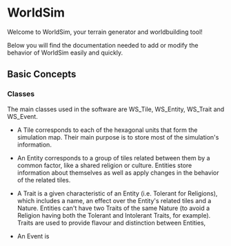 # WorldSim

Welcome to WorldSim, your terrain generator and worldbuilding tool!

Below you will find the documentation needed to add or modify the behavior of WorldSim easily and quickly.

## Basic Concepts

### Classes
The main classes used in the software are WS_Tile, WS_Entity, WS_Trait and WS_Event.

- A Tile corresponds to each of the hexagonal units that form the simulation map. Their main purpose is to store most of the simulation's information.

- An Entity corresponds to a group of tiles related between them by a common factor, like a shared religion or culture. Entities store information about themselves as well as apply changes in the behavior of the related tiles.

- A Trait is a given characteristic of an Entity (i.e. Tolerant for Religions), which includes a name, an effect over the Entity's related tiles and a Nature. Entities can't have two Traits of the same Nature (to avoid a Religion having both the Tolerant and Intolerant Traits, for example). Traits are used to provide flavour and distinction between Entities,

- An Event is 
